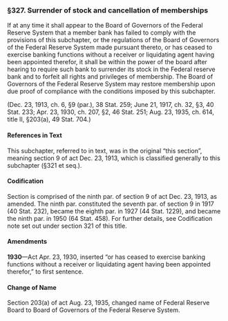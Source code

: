 ### §327. Surrender of stock and cancellation of memberships ###

If at any time it shall appear to the Board of Governors of the Federal Reserve System that a member bank has failed to comply with the provisions of this subchapter, or the regulations of the Board of Governors of the Federal Reserve System made pursuant thereto, or has ceased to exercise banking functions without a receiver or liquidating agent having been appointed therefor, it shall be within the power of the board after hearing to require such bank to surrender its stock in the Federal reserve bank and to forfeit all rights and privileges of membership. The Board of Governors of the Federal Reserve System may restore membership upon due proof of compliance with the conditions imposed by this subchapter.

(Dec. 23, 1913, ch. 6, §9 (par.), 38 Stat. 259; June 21, 1917, ch. 32, §3, 40 Stat. 233; Apr. 23, 1930, ch. 207, §2, 46 Stat. 251; Aug. 23, 1935, ch. 614, title II, §203(a), 49 Stat. 704.)

#### References in Text ####

This subchapter, referred to in text, was in the original “this section”, meaning section 9 of act Dec. 23, 1913, which is classified generally to this subchapter (§321 et seq.).

#### Codification ####

Section is comprised of the ninth par. of section 9 of act Dec. 23, 1913, as amended. The ninth par. constituted the seventh par. of section 9 in 1917 (40 Stat. 232), became the eighth par. in 1927 (44 Stat. 1229), and became the ninth par. in 1950 (64 Stat. 458). For further details, see Codification note set out under section 321 of this title.

#### Amendments ####

**1930**—Act Apr. 23, 1930, inserted “or has ceased to exercise banking functions without a receiver or liquidating agent having been appointed therefor,” to first sentence.

#### Change of Name ####

Section 203(a) of act Aug. 23, 1935, changed name of Federal Reserve Board to Board of Governors of the Federal Reserve System.